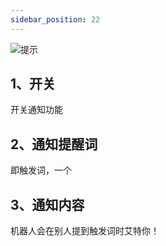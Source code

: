 ```yaml
---
sidebar_position: 22
---
```

![提示](/img/doc/群管及娱乐/功能/温馨提示.png)

## 1、开关
开关通知功能

## 2、通知提醒词
即触发词，一个

## 3、通知内容
机器人会在别人提到触发词时艾特你！